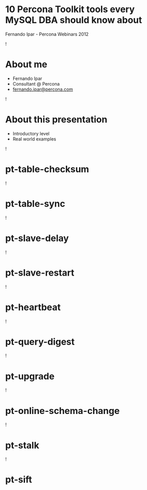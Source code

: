 10 Percona Toolkit tools every MySQL DBA should know about
===

Fernando Ipar - Percona Webinars 2012

!

About me
===

- Fernando Ipar
- Consultant @ Percona
- fernando.ipar@percona.com

!

About this presentation
===

- Introductory level
- Real world examples

!

pt-table-checksum
===


!

pt-table-sync
===

!

pt-slave-delay
===

!

pt-slave-restart
===

!

pt-heartbeat
===

!

pt-query-digest
===

!

pt-upgrade
===

!

pt-online-schema-change
===

!

pt-stalk
===

!

pt-sift
===

